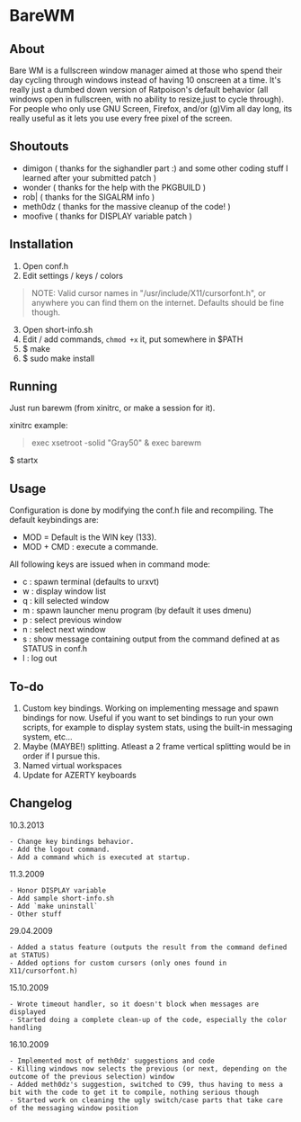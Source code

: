 # BareWM

## About

Bare WM is a fullscreen window manager aimed at those who spend their day cycling through windows instead of having 10 onscreen at a time.
It's really just a dumbed down version of Ratpoison's default behavior (all windows open in fullscreen, with no ability to resize,just to cycle through).
For people who only use GNU Screen, Firefox, and/or (g)Vim all day long, its really useful as it lets you use every free pixel of the screen.

## Shoutouts

- dimigon ( thanks for the sighandler part :) and some other coding stuff I learned after your submitted patch )
- wonder  ( thanks for the help with the PKGBUILD )
- rob|    ( thanks for the SIGALRM info )
- meth0dz ( thanks for the massive cleanup of the code! )
- moofive ( thanks for DISPLAY variable patch )

## Installation

1. Open conf.h
2. Edit settings / keys / colors
> NOTE: Valid cursor names in "/usr/include/X11/cursorfont.h", or anywhere you can find them on the internet. Defaults should be fine though.
3. Open short-info.sh
4. Edit / add commands, `chmod +x` it, put somewhere in $PATH
5. $ make
6. $ sudo make install

## Running

Just run barewm (from xinitrc, or make a session for it).

xinitrc example:
> exec xsetroot -solid "Gray50" &
> exec barewm

$ startx

## Usage

Configuration is done by modifying the conf.h file and recompiling.
The default keybindings are:
- MOD = Default is the WIN key (133).
- MOD + CMD : execute a commande.

All following keys are issued when in command mode:
- c : spawn terminal (defaults to urxvt)
- w : display window list
- q : kill selected window
- m : spawn launcher menu program (by default it uses dmenu)
- p : select previous window
- n : select next window
- s : show message containing output from the command defined at as STATUS in conf.h
- l : log out

## To-do

1. Custom key bindings. Working on implementing message and spawn bindings for now. Useful if you want to set bindings to run your own scripts, for example to display system stats, using the built-in messaging system, etc...
2. Maybe (MAYBE!) splitting. Atleast a 2 frame vertical splitting would be in order if I pursue this.
3. Named virtual workspaces
4. Update for AZERTY keyboards


## Changelog

10.3.2013

	- Change key bindings behavior.
	- Add the logout command.
	- Add a command which is executed at startup.

11.3.2009

	- Honor DISPLAY variable
	- Add sample short-info.sh
	- Add `make uninstall`
	- Other stuff

29.04.2009

	- Added a status feature (outputs the result from the command defined at STATUS)
	- Added options for custom cursors (only ones found in X11/cursorfont.h)
           
15.10.2009

	- Wrote timeout handler, so it doesn't block when messages are displayed
	- Started doing a complete clean-up of the code, especially the color handling
           
16.10.2009

	- Implemented most of meth0dz' suggestions and code
	- Killing windows now selects the previous (or next, depending on the outcome of the previous selection) window
	- Added meth0dz's suggestion, switched to C99, thus having to mess a bit with the code to get it to compile, nothing serious though
	- Started work on cleaning the ugly switch/case parts that take care of the messaging window position
